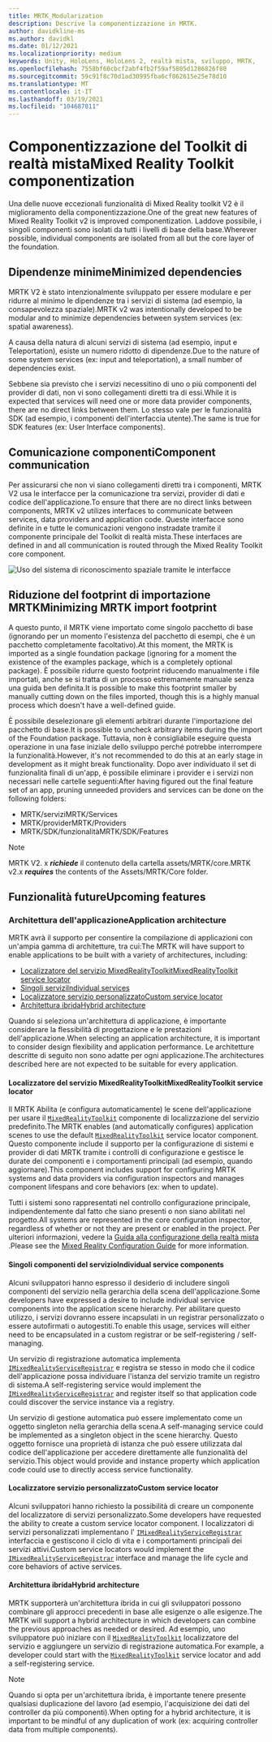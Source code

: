 ```yaml
---
title: MRTK_Modularization
description: Descrive la componentizzazione in MRTK.
author: davidkline-ms
ms.author: davidkl
ms.date: 01/12/2021
ms.localizationpriority: medium
keywords: Unity, HoloLens, HoloLens 2, realtà mista, sviluppo, MRTK,
ms.openlocfilehash: 7558bf60cbcf2abf4fb2f59af5805d1286826f80
ms.sourcegitcommit: 59c91f8c70d1ad30995fba6cf862615e25e78d10
ms.translationtype: MT
ms.contentlocale: it-IT
ms.lasthandoff: 03/19/2021
ms.locfileid: "104687811"
---
```

# <a name="mixed-reality-toolkit-componentization"></a><span data-ttu-id="1129b-104">Componentizzazione del Toolkit di realtà mista</span><span class="sxs-lookup"><span data-stu-id="1129b-104">Mixed Reality Toolkit componentization</span></span>

<span data-ttu-id="1129b-105">Una delle nuove eccezionali funzionalità di Mixed Reality toolkit V2 è il miglioramento della componentizzazione.</span><span class="sxs-lookup"><span data-stu-id="1129b-105">One of the great new features of Mixed Reality Toolkit v2 is improved componentization.</span></span> <span data-ttu-id="1129b-106">Laddove possibile, i singoli componenti sono isolati da tutti i livelli di base della base.</span><span class="sxs-lookup"><span data-stu-id="1129b-106">Wherever possible, individual components are isolated from all but the core layer of the foundation.</span></span>

## <a name="minimized-dependencies"></a><span data-ttu-id="1129b-107">Dipendenze minime</span><span class="sxs-lookup"><span data-stu-id="1129b-107">Minimized dependencies</span></span>

<span data-ttu-id="1129b-108">MRTK V2 è stato intenzionalmente sviluppato per essere modulare e per ridurre al minimo le dipendenze tra i servizi di sistema (ad esempio, la consapevolezza spaziale).</span><span class="sxs-lookup"><span data-stu-id="1129b-108">MRTK v2 was intentionally developed to be modular and to minimize dependencies between system services (ex: spatial awareness).</span></span>

<span data-ttu-id="1129b-109">A causa della natura di alcuni servizi di sistema (ad esempio, input e Teleportation), esiste un numero ridotto di dipendenze.</span><span class="sxs-lookup"><span data-stu-id="1129b-109">Due to the nature of some system services (ex: input and teleportation), a small number of dependencies exist.</span></span>

<span data-ttu-id="1129b-110">Sebbene sia previsto che i servizi necessitino di uno o più componenti del provider di dati, non vi sono collegamenti diretti tra di essi.</span><span class="sxs-lookup"><span data-stu-id="1129b-110">While it is expected that services will need one or more data provider components, there are no direct links between them.</span></span> <span data-ttu-id="1129b-111">Lo stesso vale per le funzionalità SDK (ad esempio, i componenti dell'interfaccia utente).</span><span class="sxs-lookup"><span data-stu-id="1129b-111">The same is true for SDK features (ex: User Interface components).</span></span>

## <a name="component-communication"></a><span data-ttu-id="1129b-112">Comunicazione componenti</span><span class="sxs-lookup"><span data-stu-id="1129b-112">Component communication</span></span>

<span data-ttu-id="1129b-113">Per assicurarsi che non vi siano collegamenti diretti tra i componenti, MRTK V2 usa le interfacce per la comunicazione tra servizi, provider di dati e codice dell'applicazione.</span><span class="sxs-lookup"><span data-stu-id="1129b-113">To ensure that there are no direct links between components, MRTK v2 utilizes interfaces to communicate between services, data providers and application code.</span></span> <span data-ttu-id="1129b-114">Queste interfacce sono definite in e tutte le comunicazioni vengono instradate tramite il componente principale del Toolkit di realtà mista.</span><span class="sxs-lookup"><span data-stu-id="1129b-114">These interfaces are defined in and all communication is routed through the Mixed Reality Toolkit core component.</span></span>

![Uso del sistema di riconoscimento spaziale tramite le interfacce](../features//Images/Packaging/AccessingViaInterfaces.png)

## <a name="minimizing-mrtk-import-footprint"></a><span data-ttu-id="1129b-116">Riduzione del footprint di importazione MRTK</span><span class="sxs-lookup"><span data-stu-id="1129b-116">Minimizing MRTK import footprint</span></span>

<span data-ttu-id="1129b-117">A questo punto, il MRTK viene importato come singolo pacchetto di base (ignorando per un momento l'esistenza del pacchetto di esempi, che è un pacchetto completamente facoltativo).</span><span class="sxs-lookup"><span data-stu-id="1129b-117">At this moment, the MRTK is imported as a single foundation package (ignoring for a moment the existence of the examples package, which is a completely optional package).</span></span> <span data-ttu-id="1129b-118">È possibile ridurre questo footprint riducendo manualmente i file importati, anche se si tratta di un processo estremamente manuale senza una guida ben definita.</span><span class="sxs-lookup"><span data-stu-id="1129b-118">It is possible to make this footprint smaller by manually cutting down on the files imported, though this is a highly manual process which doesn't have a well-defined guide.</span></span>

<span data-ttu-id="1129b-119">È possibile deselezionare gli elementi arbitrari durante l'importazione del pacchetto di base.</span><span class="sxs-lookup"><span data-stu-id="1129b-119">It is possible to uncheck arbitrary items during the import of the Foundation package.</span></span> <span data-ttu-id="1129b-120">Tuttavia, non è consigliabile eseguire questa operazione in una fase iniziale dello sviluppo perché potrebbe interrompere la funzionalità.</span><span class="sxs-lookup"><span data-stu-id="1129b-120">However, it's not recommended to do this at an early stage in development as it might break functionality.</span></span> <span data-ttu-id="1129b-121">Dopo aver individuato il set di funzionalità finali di un'app, è possibile eliminare i provider e i servizi non necessari nelle cartelle seguenti:</span><span class="sxs-lookup"><span data-stu-id="1129b-121">After having figured out the final feature set of an app, pruning unneeded providers and services can be done on the following folders:</span></span>

- <span data-ttu-id="1129b-122">MRTK/servizi</span><span class="sxs-lookup"><span data-stu-id="1129b-122">MRTK/Services</span></span>
- <span data-ttu-id="1129b-123">MRTK/provider</span><span class="sxs-lookup"><span data-stu-id="1129b-123">MRTK/Providers</span></span>
- <span data-ttu-id="1129b-124">MRTK/SDK/funzionalità</span><span class="sxs-lookup"><span data-stu-id="1129b-124">MRTK/SDK/Features</span></span>

> [!NOTE]
> <span data-ttu-id="1129b-125">MRTK V2. x **_richiede_** il contenuto della cartella assets/MRTK/core.</span><span class="sxs-lookup"><span data-stu-id="1129b-125">MRTK v2.x **_requires_** the contents of the Assets/MRTK/Core folder.</span></span>

## <a name="upcoming-features"></a><span data-ttu-id="1129b-126">Funzionalità future</span><span class="sxs-lookup"><span data-stu-id="1129b-126">Upcoming features</span></span>

### <a name="application-architecture"></a><span data-ttu-id="1129b-127">Architettura dell'applicazione</span><span class="sxs-lookup"><span data-stu-id="1129b-127">Application architecture</span></span>

<span data-ttu-id="1129b-128">MRTK avrà il supporto per consentire la compilazione di applicazioni con un'ampia gamma di architetture, tra cui:</span><span class="sxs-lookup"><span data-stu-id="1129b-128">The MRTK will have support to enable applications to be built with a variety of architectures, including:</span></span>

- [<span data-ttu-id="1129b-129">Localizzatore del servizio MixedRealityToolkit</span><span class="sxs-lookup"><span data-stu-id="1129b-129">MixedRealityToolkit service locator</span></span>](#mixedrealitytoolkit-service-locator)
- [<span data-ttu-id="1129b-130">Singoli servizi</span><span class="sxs-lookup"><span data-stu-id="1129b-130">Individual services</span></span>](#individual-service-components)
- [<span data-ttu-id="1129b-131">Localizzatore servizio personalizzato</span><span class="sxs-lookup"><span data-stu-id="1129b-131">Custom service locator</span></span>](#custom-service-locator)
- [<span data-ttu-id="1129b-132">Architettura ibrida</span><span class="sxs-lookup"><span data-stu-id="1129b-132">Hybrid architecture</span></span>](#hybrid-architecture)

<span data-ttu-id="1129b-133">Quando si seleziona un'architettura di applicazione, è importante considerare la flessibilità di progettazione e le prestazioni dell'applicazione.</span><span class="sxs-lookup"><span data-stu-id="1129b-133">When selecting an application architecture, it is important to consider design flexibility and application performance.</span></span> <span data-ttu-id="1129b-134">Le architetture descritte di seguito non sono adatte per ogni applicazione.</span><span class="sxs-lookup"><span data-stu-id="1129b-134">The architectures described here are not expected to be suitable for every application.</span></span>

#### <a name="mixedrealitytoolkit-service-locator"></a><span data-ttu-id="1129b-135">Localizzatore del servizio MixedRealityToolkit</span><span class="sxs-lookup"><span data-stu-id="1129b-135">MixedRealityToolkit service locator</span></span>

<span data-ttu-id="1129b-136">Il MRTK Abilita (e configura automaticamente) le scene dell'applicazione per usare il [`MixedRealityToolkit`](xref:Microsoft.MixedReality.Toolkit.MixedRealityToolkit) componente di localizzazione del servizio predefinito.</span><span class="sxs-lookup"><span data-stu-id="1129b-136">The MRTK enables (and automatically configures) application scenes to use the default [`MixedRealityToolkit`](xref:Microsoft.MixedReality.Toolkit.MixedRealityToolkit) service locator component.</span></span> <span data-ttu-id="1129b-137">Questo componente include il supporto per la configurazione di sistemi e provider di dati MRTK tramite i controlli di configurazione e gestisce le durate dei componenti e i comportamenti principali (ad esempio, quando aggiornare).</span><span class="sxs-lookup"><span data-stu-id="1129b-137">This component includes support for configuring MRTK systems and data providers via configuration inspectors and manages component lifespans and core behaviors (ex: when to update).</span></span>

<span data-ttu-id="1129b-138">Tutti i sistemi sono rappresentati nel controllo configurazione principale, indipendentemente dal fatto che siano presenti o non siano abilitati nel progetto.</span><span class="sxs-lookup"><span data-stu-id="1129b-138">All systems are represented in the core configuration inspector, regardless of whether or not they are present or enabled in the project.</span></span> <span data-ttu-id="1129b-139">Per ulteriori informazioni, vedere la [Guida alla configurazione della realtà mista](../out-of-scope/MixedRealityConfigurationGuide.md) .</span><span class="sxs-lookup"><span data-stu-id="1129b-139">Please see the [Mixed Reality Configuration Guide](../out-of-scope/MixedRealityConfigurationGuide.md) for more information.</span></span>

#### <a name="individual-service-components"></a><span data-ttu-id="1129b-140">Singoli componenti del servizio</span><span class="sxs-lookup"><span data-stu-id="1129b-140">Individual service components</span></span>

<span data-ttu-id="1129b-141">Alcuni sviluppatori hanno espresso il desiderio di includere singoli componenti del servizio nella gerarchia della scena dell'applicazione.</span><span class="sxs-lookup"><span data-stu-id="1129b-141">Some developers have expressed a desire to include individual service components into the application scene hierarchy.</span></span> <span data-ttu-id="1129b-142">Per abilitare questo utilizzo, i servizi dovranno essere incapsulati in un registrar personalizzato o essere autofirmati o autogestiti.</span><span class="sxs-lookup"><span data-stu-id="1129b-142">To enable this usage, services will either need to be encapsulated in a custom registrar or be self-registering / self-managing.</span></span>

<span data-ttu-id="1129b-143">Un servizio di registrazione automatica implementa [`IMixedRealityServiceRegistrar`](xref:Microsoft.MixedReality.Toolkit.IMixedRealityServiceRegistrar) e registra se stesso in modo che il codice dell'applicazione possa individuare l'istanza del servizio tramite un registro di sistema.</span><span class="sxs-lookup"><span data-stu-id="1129b-143">A self-registering service would implement the [`IMixedRealityServiceRegistrar`](xref:Microsoft.MixedReality.Toolkit.IMixedRealityServiceRegistrar) and register itself so that application code could discover the service instance via a registry.</span></span>

<span data-ttu-id="1129b-144">Un servizio di gestione automatica può essere implementato come un oggetto singleton nella gerarchia della scena.</span><span class="sxs-lookup"><span data-stu-id="1129b-144">A self-managing service could be implemented as a singleton object in the scene hierarchy.</span></span> <span data-ttu-id="1129b-145">Questo oggetto fornisce una proprietà di istanza che può essere utilizzata dal codice dell'applicazione per accedere direttamente alle funzionalità del servizio.</span><span class="sxs-lookup"><span data-stu-id="1129b-145">This object would provide and instance property which application code could use to directly access service functionality.</span></span>

#### <a name="custom-service-locator"></a><span data-ttu-id="1129b-146">Localizzatore servizio personalizzato</span><span class="sxs-lookup"><span data-stu-id="1129b-146">Custom service locator</span></span>

<span data-ttu-id="1129b-147">Alcuni sviluppatori hanno richiesto la possibilità di creare un componente del localizzatore di servizi personalizzato.</span><span class="sxs-lookup"><span data-stu-id="1129b-147">Some developers have requested the ability to create a custom service locator component.</span></span> <span data-ttu-id="1129b-148">I localizzatori di servizi personalizzati implementano l' [`IMixedRealityServiceRegistrar`](xref:Microsoft.MixedReality.Toolkit.IMixedRealityServiceRegistrar) interfaccia e gestiscono il ciclo di vita e i comportamenti principali dei servizi attivi.</span><span class="sxs-lookup"><span data-stu-id="1129b-148">Custom service locators would implement the [`IMixedRealityServiceRegistrar`](xref:Microsoft.MixedReality.Toolkit.IMixedRealityServiceRegistrar) interface and manage the life cycle and core behaviors of active services.</span></span>

#### <a name="hybrid-architecture"></a><span data-ttu-id="1129b-149">Architettura ibrida</span><span class="sxs-lookup"><span data-stu-id="1129b-149">Hybrid architecture</span></span>

<span data-ttu-id="1129b-150">MRTK supporterà un'architettura ibrida in cui gli sviluppatori possono combinare gli approcci precedenti in base alle esigenze o alle esigenze.</span><span class="sxs-lookup"><span data-stu-id="1129b-150">The MRTK will support a hybrid architecture in which developers can combine the previous approaches as needed or desired.</span></span> <span data-ttu-id="1129b-151">Ad esempio, uno sviluppatore può iniziare con il [`MixedRealityToolkit`](xref:Microsoft.MixedReality.Toolkit.MixedRealityToolkit) localizzatore del servizio e aggiungere un servizio di registrazione automatica.</span><span class="sxs-lookup"><span data-stu-id="1129b-151">For example, a developer could start with the [`MixedRealityToolkit`](xref:Microsoft.MixedReality.Toolkit.MixedRealityToolkit) service locator and add a self-registering service.</span></span>

> [!NOTE]
> <span data-ttu-id="1129b-152">Quando si opta per un'architettura ibrida, è importante tenere presente qualsiasi duplicazione del lavoro (ad esempio, l'acquisizione dei dati del controller da più componenti).</span><span class="sxs-lookup"><span data-stu-id="1129b-152">When opting for a hybrid architecture, it is important to be mindful of any duplication of work (ex: acquiring controller data from multiple components).</span></span>
